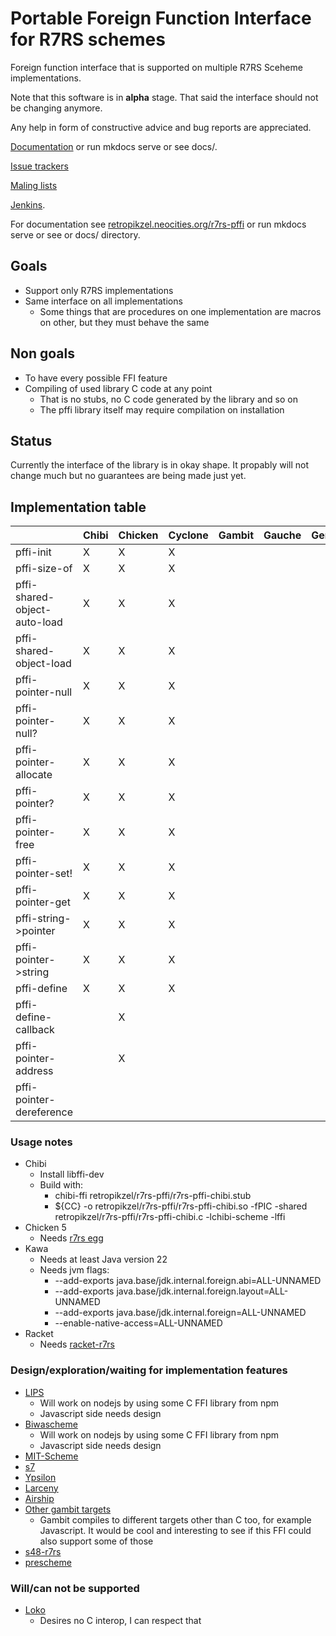 # Portable Foreign Function Interface for R7RS schemes

Foreign function interface that is supported on multiple R7RS Sceheme implementations.

Note that this software is in **alpha** stage. That said the interface should not be changing anymore.

Any help in form of constructive advice and bug reports are appreciated.

[Documentation](https://retropikzel.neocities.org/r7rs-pffi/) or run mkdocs serve or see docs/.

[Issue trackers](https://sr.ht/~retropikzel/r7rs-pffi/trackers)

[Maling lists](https://sr.ht/~retropikzel/r7rs-pffi/lists)

[Jenkins](https://jenkins.staging.scheme.org/job/r7rs-pffi/job/master/).

For documentation see [retropikzel.neocities.org/r7rs-pffi](retropikzel.neocities.org/r7rs-pffi)
or run mkdocs serve or see or docs/ directory.

## Goals

- Support only R7RS implementations
- Same interface on all implementations
  - Some things that are procedures on one implementation are macros on other,
  but they must behave the same

## Non goals

- To have every possible FFI feature
- Compiling of used library C code at any point
    - That is no stubs, no C code generated by the library and so on
    - The pffi library itself may require compilation on installation

## Status

Currently the interface of the library is in okay shape. It propably will not change much but no
guarantees are being made just yet.

## Implementation table

|                                 | Chibi | Chicken | Cyclone |  Gambit | Gauche | Gerbil | Guile | Kawa | Mosh | Racket | Sagittarius | Skint | STklos | tr7 |
| ------------------------------- | ----- | ------- | ------- | ------- | ------ | ------ | ----- | ---- | ---- | ------ | ----------- | ----- | ------ | --- |
| pffi-init                       | X     | X       | X       |         |        |        | X     | X    | X    | X      | X           |       | X      |     |
| pffi-size-of                    | X     | X       | X       |         |        |        | X     | X    | X    | X      | X           |       | X      |     |
| pffi-shared-object-auto-load    | X     | X       | X       |         |        |        | X     | X    | X    | X      | X           |       | X      |     |
| pffi-shared-object-load         | X     | X       | X       |         |        |        | X     | X    | X    | X      | X           |       | X      |     |
| pffi-pointer-null               | X     | X       | X       |         |        |        | X     | X    | X    | X      | X           |       | X      |     |
| pffi-pointer-null?              | X     | X       | X       |         |        |        | X     | X    | X    | X      | X           |       | X      |     |
| pffi-pointer-allocate           | X     | X       | X       |         |        |        | X     | X    | X    | X      | X           |       | X      |     |
| pffi-pointer?                   | X     | X       | X       |         |        |        | X     | X    | X    | X      | X           |       | X      |     |
| pffi-pointer-free               | X     | X       | X       |         |        |        | X     | X    | X    | X      | X           |       | X      |     |
| pffi-pointer-set!               | X     | X       | X       |         |        |        | X     | X    | X    | X      | X           |       |        |     |
| pffi-pointer-get                | X     | X       | X       |         |        |        | X     | X    | X    | X      | X           |       |        |     |
| pffi-string->pointer            | X     | X       | X       |         |        |        | X     | X    | X    | X      | X           |       |        |     |
| pffi-pointer->string            | X     | X       | X       |         |        |        | X     | X    | X    | X      | X           |       |        |     |
| pffi-define                     | X     | X       | X       |         |        |        | X     | X    | X    | X      | X           |       |        |     |
| pffi-define-callback            |       | X       |         |         |        |        | X     |      | X    | X      | X           |       |        |     |
| pffi-pointer-address            |       | X       |         |         |        |        | X     |      |      | X      | X           |       |        |     |
| pffi-pointer-dereference        |       |         |         |         |        |        | X     |      |      | X      | X           |       |        |     |

### Usage notes

- Chibi
    - Install libffi-dev
    - Build with:
      - chibi-ffi retropikzel/r7rs-pffi/r7rs-pffi-chibi.stub
      - ${CC} -o retropikzel/r7rs-pffi/r7rs-pffi-chibi.so -fPIC -shared retropikzel/r7rs-pffi/r7rs-pffi-chibi.c -lchibi-scheme -lffi
- Chicken 5
    - Needs [r7rs egg](https://wiki.call-cc.org/eggref/5/r7rs)
- Kawa
    - Needs at least Java version 22
    - Needs jvm flags:
        - --add-exports java.base/jdk.internal.foreign.abi=ALL-UNNAMED
        - --add-exports java.base/jdk.internal.foreign.layout=ALL-UNNAMED
        - --add-exports java.base/jdk.internal.foreign=ALL-UNNAMED
        - --enable-native-access=ALL-UNNAMED
- Racket
    - Needs [racket-r7rs](https://github.com/lexi-lambda/racket-r7rs)

### Design/exploration/waiting for implementation features

- [LIPS](https://lips.js.org/)
    - Will work on nodejs by using some C FFI library from npm
    - Javascript side needs design
- [Biwascheme](https://www.biwascheme.org/)
    - Will work on nodejs by using some C FFI library from npm
    - Javascript side needs design
- [MIT-Scheme](https://www.gnu.org/software/mit-scheme/)
- [s7](https://scheme.fail://ccrma.stanford.edu/software/snd/snd/s7.html)
- [Ypsilon](http://www.littlewingpinball.com/doc/en/ypsilon/)
- [Larceny](https://larcenists.org/)
- [Airship](https://gitlab.com/mbabich/airship-scheme)
- [Other gambit targets](https://gambitscheme.org/)
  - Gambit compiles to different targets other than C too, for example Javascript. It would be cool
  and interesting to see if this FFI could also support some of those
- [s48-r7rs](https://codeberg.org/prescheme/s48-r7rs)
- [prescheme](https://codeberg.org/prescheme/prescheme)

### Will/can not be supported

- [Loko](https://scheme.fail/)
    - Desires no C interop, I can respect that
